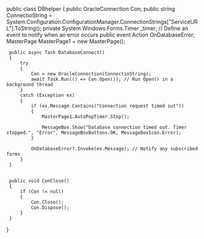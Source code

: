  public class DBhelper
 {
     public OracleConnection Con;
     public string ConnectioString = System.Configuration.ConfigurationManager.ConnectionStrings["ServiceURL"].ToString();
     private System.Windows.Forms.Timer _timer;
     // Define an event to notify when an error occurs
     public event Action<string> OnDatabaseError;
    MasterPage MasterPage1 = new MasterPage();
     

     public async Task DatabaseConnect()
     {
         try
         {
             Con = new OracleConnection(ConnectioString);
             await Task.Run(() => Con.Open()); // Run Open() in a background thread
         }
         catch (Exception ex)
         {
             if (ex.Message.Contains("Connection request timed out"))
             {
                 MasterPage1.AutoPopTimer.Stop();
               
                 MessageBox.Show("Database connection timed out. Timer stopped.", "Error", MessageBoxButtons.OK, MessageBoxIcon.Error);
             }

             OnDatabaseError?.Invoke(ex.Message); // Notify any subscribed forms
         }
     }
 
   
     public void ConClose()
     {
         if (Con != null)
         {
             Con.Close();
             Con.Dispose();
         }
     }
 }
